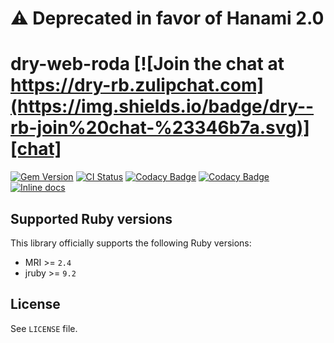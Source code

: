 # ⚠ Deprecated in favor of Hanami 2.0

[gem]: https://rubygems.org/gems/dry-web-roda
[actions]: https://github.com/dry-rb/dry-web-roda/actions
[codacy]: https://www.codacy.com/gh/dry-rb/dry-web-roda
[chat]: https://dry-rb.zulipchat.com
[inchpages]: http://inch-ci.org/github/dry-rb/dry-web-roda

# dry-web-roda [![Join the chat at https://dry-rb.zulipchat.com](https://img.shields.io/badge/dry--rb-join%20chat-%23346b7a.svg)][chat]

[![Gem Version](https://badge.fury.io/rb/dry-web-roda.svg)][gem]
[![CI Status](https://github.com/dry-rb/dry-web-roda/workflows/ci/badge.svg)][actions]
[![Codacy Badge](https://api.codacy.com/project/badge/Grade/aa0e136b8b6640439852099ca002e01b)][codacy]
[![Codacy Badge](https://api.codacy.com/project/badge/Coverage/aa0e136b8b6640439852099ca002e01b)][codacy]
[![Inline docs](http://inch-ci.org/github/dry-rb/dry-web-roda.svg?branch=master)][inchpages]

## Supported Ruby versions

This library officially supports the following Ruby versions:

* MRI >= `2.4`
* jruby >= `9.2`

## License

See `LICENSE` file.
